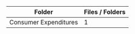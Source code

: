 | Folder                |   Files / Folders |
|-----------------------|-------------------|
| Consumer Expenditures |                 1 |